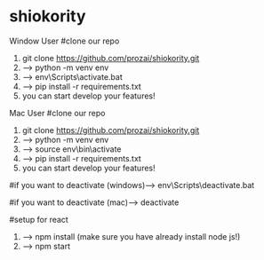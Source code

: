 # shiokority

Window User
#clone our repo
1. git clone https://github.com/prozai/shiokority.git
2. --> python -m venv env
3. --> env\Scripts\activate.bat
4. --> pip install -r requirements.txt
5. you can start develop your features!

Mac User
#clone our repo
1. git clone https://github.com/prozai/shiokority.git
2. --> python -m venv env
3. --> source env\bin\activate
4. --> pip install -r requirements.txt
5. you can start develop your features!

#if you want to deactivate (windows)--> env\Scripts\deactivate.bat

#if you want to deactivate (mac)--> deactivate


#setup for react
1. --> npm install (make sure you have already install node js!)
2. --> npm start
